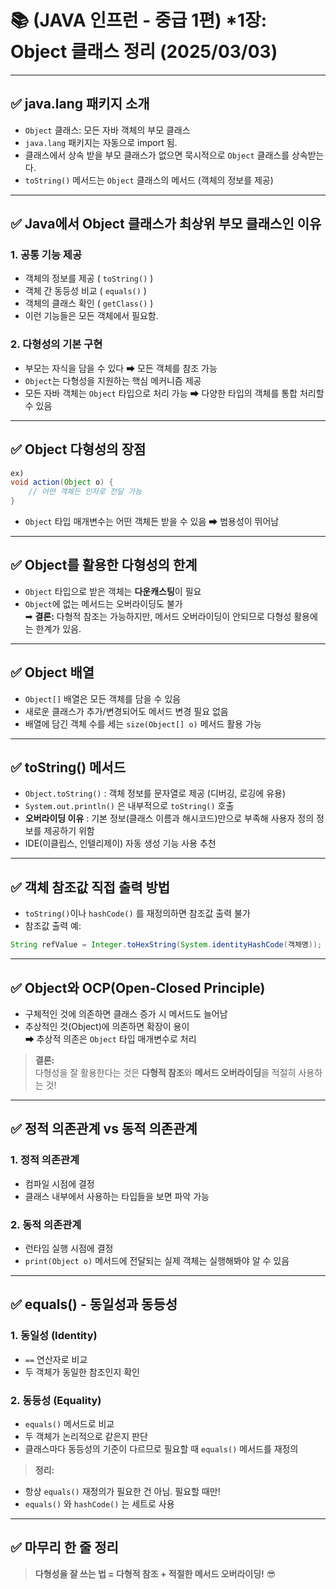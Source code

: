 # 📚 (JAVA 인프런 - 중급 1편) *1장: Object 클래스 정리 (2025/03/03)

---

## ✅ java.lang 패키지 소개
- `Object` 클래스: 모든 자바 객체의 부모 클래스
- `java.lang` 패키지는 자동으로 import 됨.
- 클래스에서 상속 받을 부모 클래스가 없으면 묵시적으로 `Object` 클래스를 상속받는다.
- `toString()` 메서드는 `Object` 클래스의 메서드 (객체의 정보를 제공)

---

## ✅ Java에서 Object 클래스가 최상위 부모 클래스인 이유
### 1. 공통 기능 제공
- 객체의 정보를 제공 ( `toString()` )
- 객체 간 동등성 비교 ( `equals()` )
- 객체의 클래스 확인 ( `getClass()` )
- 이런 기능들은 모든 객체에서 필요함.

### 2. 다형성의 기본 구현
- 부모는 자식을 담을 수 있다 ➡ 모든 객체를 참조 가능
- `Object`는 다형성을 지원하는 핵심 메커니즘 제공
- 모든 자바 객체는 `Object` 타입으로 처리 가능 ➡ 다양한 타입의 객체를 통합 처리할 수 있음

---

## ✅ Object 다형성의 장점
```java
ex)
void action(Object o) {
    // 어떤 객체든 인자로 전달 가능
}
```
- `Object` 타입 매개변수는 어떤 객체든 받을 수 있음 ➡ 범용성이 뛰어남

---

## ✅ Object를 활용한 다형성의 한계
- `Object` 타입으로 받은 객체는 **다운캐스팅**이 필요  
- `Object`에 없는 메서드는 오버라이딩도 불가  
➡ **결론:** 다형적 참조는 가능하지만, 메서드 오버라이딩이 안되므로 다형성 활용에는 한계가 있음.

---

## ✅ Object 배열
- `Object[]` 배열은 모든 객체를 담을 수 있음
- 새로운 클래스가 추가/변경되어도 메서드 변경 필요 없음
- 배열에 담긴 객체 수를 세는 `size(Object[] o)` 메서드 활용 가능

---

## ✅ toString() 메서드
- `Object.toString()` : 객체 정보를 문자열로 제공 (디버깅, 로깅에 유용)
- `System.out.println()` 은 내부적으로 `toString()` 호출  
- **오버라이딩 이유** : 기본 정보(클래스 이름과 해시코드)만으로 부족해 사용자 정의 정보를 제공하기 위함
- IDE(이클립스, 인텔리제이) 자동 생성 기능 사용 추천  

---

## ✅ 객체 참조값 직접 출력 방법
- `toString()`이나 `hashCode()` 를 재정의하면 참조값 출력 불가
- 참조값 출력 예:
```java
String refValue = Integer.toHexString(System.identityHashCode(객체명));
```

---

## ✅ Object와 OCP(Open-Closed Principle)
- 구체적인 것에 의존하면 클래스 증가 시 메서드도 늘어남  
- 추상적인 것(Object)에 의존하면 확장이 용이  
➡ 추상적 의존은 `Object` 타입 매개변수로 처리  

> **결론:**  
다형성을 잘 활용한다는 것은 **다형적 참조**와 **메서드 오버라이딩**을 적절히 사용하는 것!

---

## ✅ 정적 의존관계 vs 동적 의존관계
### 1. 정적 의존관계
- 컴파일 시점에 결정
- 클래스 내부에서 사용하는 타입들을 보면 파악 가능

### 2. 동적 의존관계
- 런타임 실행 시점에 결정  
- `print(Object o)` 메서드에 전달되는 실제 객체는 실행해봐야 알 수 있음  

---

## ✅ equals() - 동일성과 동등성
### 1. 동일성 (Identity)
- `==` 연산자로 비교  
- 두 객체가 동일한 참조인지 확인  

### 2. 동등성 (Equality)
- `equals()` 메서드로 비교  
- 두 객체가 논리적으로 같은지 판단  
- 클래스마다 동등성의 기준이 다르므로 필요할 때 `equals()` 메서드를 재정의  

> **정리:**  
- 항상 `equals()` 재정의가 필요한 건 아님. 필요할 때만!  
- `equals()` 와 `hashCode()` 는 세트로 사용  

---

## ✅ 마무리 한 줄 정리
> **다형성을 잘 쓰는 법 = 다형적 참조 + 적절한 메서드 오버라이딩!** 😎

